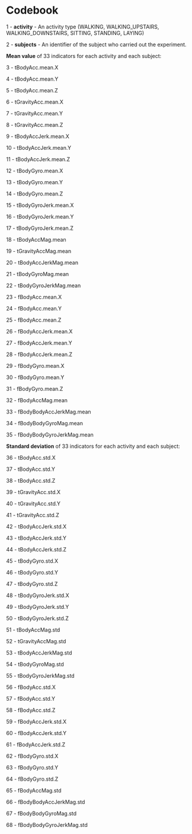 # Codebook

1 - **activity** - An activity type (WALKING, WALKING_UPSTAIRS, WALKING_DOWNSTAIRS, SITTING, STANDING, LAYING)

2 - **subjects** - An identifier of the subject who carried out the experiment.

**Mean value** of 33 indicators for each activity and each subject:

3 - tBodyAcc.mean.X

4 - tBodyAcc.mean.Y

5 - tBodyAcc.mean.Z

6 - tGravityAcc.mean.X

7 - tGravityAcc.mean.Y

8 - tGravityAcc.mean.Z

9 - tBodyAccJerk.mean.X

10 - tBodyAccJerk.mean.Y

11 - tBodyAccJerk.mean.Z

12 - tBodyGyro.mean.X

13 - tBodyGyro.mean.Y

14 - tBodyGyro.mean.Z

15 - tBodyGyroJerk.mean.X

16 - tBodyGyroJerk.mean.Y

17 - tBodyGyroJerk.mean.Z

18 - tBodyAccMag.mean

19 - tGravityAccMag.mean

20 - tBodyAccJerkMag.mean

21 - tBodyGyroMag.mean

22 - tBodyGyroJerkMag.mean

23 - fBodyAcc.mean.X

24 - fBodyAcc.mean.Y

25 - fBodyAcc.mean.Z

26 - fBodyAccJerk.mean.X

27 - fBodyAccJerk.mean.Y

28 - fBodyAccJerk.mean.Z

29 - fBodyGyro.mean.X

30 - fBodyGyro.mean.Y

31 - fBodyGyro.mean.Z

32 - fBodyAccMag.mean

33 - fBodyBodyAccJerkMag.mean

34 - fBodyBodyGyroMag.mean

35 - fBodyBodyGyroJerkMag.mean

**Standard deviation** of 33 indicators for each activity and each subject:

36 - tBodyAcc.std.X

37 - tBodyAcc.std.Y

38 - tBodyAcc.std.Z

39 - tGravityAcc.std.X

40 - tGravityAcc.std.Y

41 - tGravityAcc.std.Z

42 - tBodyAccJerk.std.X

43 - tBodyAccJerk.std.Y

44 - tBodyAccJerk.std.Z

45 - tBodyGyro.std.X

46 - tBodyGyro.std.Y

47 - tBodyGyro.std.Z

48 - tBodyGyroJerk.std.X

49 - tBodyGyroJerk.std.Y

50 - tBodyGyroJerk.std.Z

51 - tBodyAccMag.std

52 - tGravityAccMag.std

53 - tBodyAccJerkMag.std

54 - tBodyGyroMag.std

55 - tBodyGyroJerkMag.std

56 - fBodyAcc.std.X

57 - fBodyAcc.std.Y

58 - fBodyAcc.std.Z

59 - fBodyAccJerk.std.X

60 - fBodyAccJerk.std.Y

61 - fBodyAccJerk.std.Z

62 - fBodyGyro.std.X

63 - fBodyGyro.std.Y

64 - fBodyGyro.std.Z

65 - fBodyAccMag.std

66 - fBodyBodyAccJerkMag.std

67 - fBodyBodyGyroMag.std

68 - fBodyBodyGyroJerkMag.std

